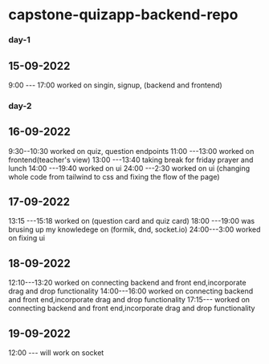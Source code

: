 # capstone-quizapp-backend-repo

### day-1

## 15-09-2022

9:00 --- 17:00 worked on singin, signup, (backend and frontend)

### day-2

## 16-09-2022

9:30--10:30 worked on quiz, question endpoints
11:00 ---13:00 worked on frontend(teacher's view)
13:00 ---13:40 taking break for friday prayer and lunch
14:00 ---19:40 worked on ui
24:00 ---2:30 worked on ui (changing whole code from tailwind to css and fixing the flow of the page)

## 17-09-2022

13:15 ---15:18 worked on (question card and quiz card)
18:00 ---19:00 was brusing up my knowledege on (formik, dnd, socket.io)
24:00---3:00 worked on fixing ui

## 18-09-2022

12:10---13:20 worked on connecting backend and front end,incorporate drag and drop functionality
14:00---16:00 worked on connecting backend and front end,incorporate drag and drop functionality
17:15--- worked on connecting backend and front end,incorporate drag and drop functionality

## 19-09-2022

12:00 --- will work on socket
